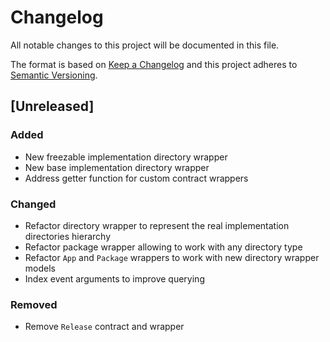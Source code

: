 # Changelog
All notable changes to this project will be documented in this file.

The format is based on [Keep a Changelog](http://keepachangelog.com/en/1.0.0/)
and this project adheres to [Semantic Versioning](http://semver.org/spec/v2.0.0.html).

## [Unreleased]

### Added
- New freezable implementation directory wrapper
- New base implementation directory wrapper
- Address getter function for custom contract wrappers

### Changed
- Refactor directory wrapper to represent the real implementation directories hierarchy
- Refactor package wrapper allowing to work with any directory type
- Refactor `App` and `Package` wrappers to work with new directory wrapper models
- Index event arguments to improve querying

### Removed
- Remove `Release` contract and wrapper

